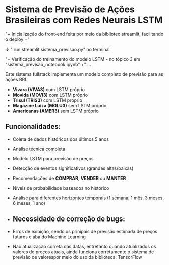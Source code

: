 # Sistema de Previsão de Ações Brasileiras com Redes Neurais LSTM

"+ Inicialização do front-end feita por meio da bibliotec streamlit, facilitando o deploy +"
                  
 ↓ " run streamlit sistema_previsao.py" no terminal
 
"+ Verificação do treinamento do modelo LSTM - no tópico 3 em "sistema_previsao_notebook.ipynb" +"
... 

Este sistema fullstack implementa um modelo completo de previsão para as ações BRL
- **Vivara (VIVA3)** com LSTM próprio
- **Movida (MOVI3)** com LSTM próprio
- **Trisul (TRIS3)** com LSTM próprio
- **Magazine Luiza (MGLU3)** sem LSTM próprio
- **Americanas (AMER3)** sem LSTM próprio

## Funcionalidades:
- Coleta de dados históricos dos últimos 5 anos
- Análise técnica completa
- Modelo LSTM para previsão de preços
- Detecção de eventos significativos (grandes altas/baixas)
- Recomendações de **COMPRAR**, **VENDER** ou **MANTER**
- Níveis de probabilidade baseados no histórico
- Análise para diferentes horizontes temporais (1 semana, 1 mês, 3 meses, 6 meses, 1 ano)

- ## Necessidade de correção de bugs:
- Erros de exibição, sendo os prinipais de previsão estimada de preços futuros e aba do Machine Learning
- Não atualização correta das datas, entretanto quando atualizados os valores de preços atuais, ainda funciona corretamente o sistema de previsão de valorespor meio do uso da biblioteca: TensorFlow

